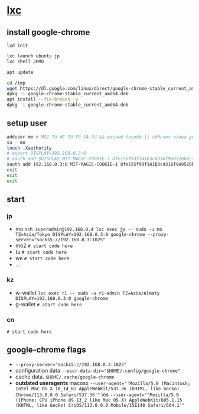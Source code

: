 # [lxc](https://ubuntu.com/server/docs/containers-lxd) 
## install google-chrome
```lxd init```

```sh
lxc launch ubuntu jp
lxc shell JPMO
```
```sh
apt update

cd /tmp
wget https://dl.google.com/linux/direct/google-chrome-stable_current_amd64.deb
dpkg -i google-chrome-stable_current_amd64.deb
apt install --fix-broken -y
dpkg -i google-chrome-stable_current_amd64.deb
```
## setup user
```sh
adduser mo # MO2 TU WE TH FR SA SU && passwd toyoda || adduser ozawa yuki
su - mo
touch .Xauthority
# export DISPLAY=192.168.0.3:0
# xauth add $DISPLAY MIT-MAGIC-COOKIE-1 8fe155f93f141b3c4316f9a9520bfc29
xauth add 192.168.0.3:0 MIT-MAGIC-COOKIE-1 8fe155f93f141b3c4316f9a9520bfc29
exit
exit
exit
```
## start
### jp
- mo
```ssh superadmin@192.168.0.4 lxc exec jp -- sudo -u mo TZ=Asia/Tokyo DISPLAY=192.168.0.3:0 google-chrome --proxy-server="socks5://192.168.0.3:1025"```
- mo2 ```# start code here```
- tu ```# start code here```
- we ```# start code here```
- …
### kz
- w-wallet ```lxc exec r1 -- sudo -u r1-admin TZ=Asia/Almaty DISPLAY=192.168.0.3:0 google-chrome```
- g-wallet ```# start code here```
### cn
```# start code here```

## google-chrome flags
- ```--proxy-server="socks5://192.168.0.3:1025"```
- configuration data ```--user-data-dir="$HOME/.config/google-chrome"```
- cache data. ```$HOME/.cache/google-chrome```
- **outdated useragents** macosx ```--user-agent="'Mozilla/5.0 (Macintosh; Intel Mac OS X 10_14_6) AppleWebKit/537.36 (KHTML, like Gecko) Chrome/113.0.0.0 Safari/537.36'"``` ios ```--user-agent="'Mozilla/5.0 (iPhone; CPU iPhone OS 13_2 like Mac OS X) AppleWebKit/605.1.15 (KHTML, like Gecko) CriOS/113.0.0.0 Mobile/15E148 Safari/604.1'"```
